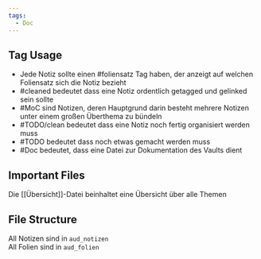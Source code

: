 ```yaml
---
tags:
  - Doc
---
```


## Tag Usage

- Jede Notiz sollte einen #foliensatz Tag haben, der anzeigt auf welchen Foliensatz sich die Notiz bezieht  
- #cleaned bedeutet dass eine Notiz ordentlich getagged und gelinked sein sollte  
- #MoC sind Notizen, deren Hauptgrund darin besteht mehrere Notizen unter einem großen Überthema zu bündeln  
- #TODO/clean bedeutet dass eine Notiz noch fertig organisiert werden muss  
- #TODO bedeutet dass noch etwas gemacht werden muss  
- #Doc bedeutet, dass eine Datei zur Dokumentation des Vaults dient  

## Important Files

Die [[Übersicht]]-Datei beinhaltet eine Übersicht über alle Themen  

## File Structure

All Notizen sind in `aud_notizen`  
All Folien sind in `aud_folien`  
